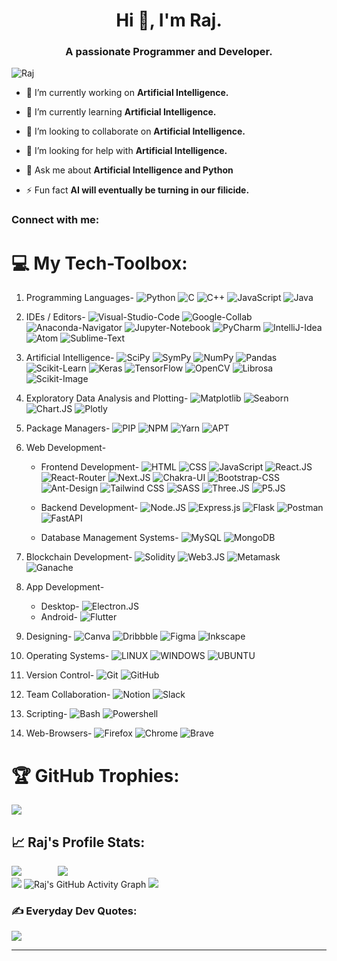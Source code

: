 <!-- ### Hi there 👋 -->

<h1 align="center">Hi 👋, I'm Raj.</h1>
<h3 align="center">A passionate Programmer and Developer.</h3>

<p align="left"> <img src="https://komarev.com/ghpvc/?username=Raj-101&label=Profile%20views&color=0e75b6&style=flat" alt="Raj" /> </p>

- 🔭 I’m currently working on **Artificial Intelligence.**

- 🌱 I’m currently learning **Artificial Intelligence.**

- 👯 I’m looking to collaborate on **Artificial Intelligence.**

- 🤝 I’m looking for help with **Artificial Intelligence.**

- 💬 Ask me about **Artificial Intelligence and Python**

- ⚡ Fun fact **AI will eventually be turning in our filicide.**

<h3 align="left">Connect with me:</h3>
<p align="left">
</p>


<!---------------------------------------------------------------------------------- Techbox Below  -------------------------------------------------------------->

# 💻 My Tech-Toolbox:

1. Programming Languages- ![Python](https://img.shields.io/badge/Python-%2344A833.svg?style=flat&logo=python&logoColor=white) ![C](https://img.shields.io/badge/C-%2300599C.svg?style=flat&logo=c&logoColor=white) ![C++](https://img.shields.io/badge/C++-%2300599C.svg?style=flat&logo=c%2B%2B&logoColor=white) ![JavaScript](https://img.shields.io/badge/JavaScript-%2300599C.svg?style=flat&logo=JavaScipt%2B%2B&logoColor=white) ![Java](https://img.shields.io/badge/Java-%2300599C.svg?style=flat&logo=Java%2B%2B&logoColor=white)

2. IDEs / Editors- ![Visual-Studio-Code](https://img.shields.io/badge/Visual_Studio_Code-blue.svg?style=flat&logo=visualstudiocode&logoColor=white) ![Google-Collab](https://img.shields.io/badge/Google_Collab-orange.svg?style=flat&logo=google&logoColor=white) ![Anaconda-Navigator](https://img.shields.io/badge/Anaconda_Navigator-%2344A833.svg?style=flat&logo=anaconda&logoColor=white) ![Jupyter-Notebook](https://img.shields.io/badge/Jupyter_Notebook-orange.svg?style=flat&logo=jupyter&logoColor=white) ![PyCharm](https://img.shields.io/badge/PyCharm-green.svg?style=flat&logo=pycharm&logoColor=white) ![IntelliJ-Idea](https://img.shields.io/badge/IntelliJ_Idea-blue.svg?style=flat&logo=intellijidea&logoColor=white) ![Atom](https://img.shields.io/badge/Atom-005571.svg?style=flat&logo=atom&logoColor=white) ![Sublime-Text](https://img.shields.io/badge/Sublime_Text-grey.svg?style=flat&logo=sublimetext&logoColor=orange)

3. Artificial Intelligence- ![SciPy](https://img.shields.io/badge/SciPy-%230C55A5.svg?style=flat&logo=scipy&logoColor=%white) ![SymPy](https://img.shields.io/badge/SymPy-%2344A833.svg?style=flat&logo=sympy&logoColor=%white) ![NumPy](https://img.shields.io/badge/NumPy-%23013243.svg?style=flat&logo=numpy&logoColor=white) ![Pandas](https://img.shields.io/badge/Pandas-%23150458.svg?style=flat&logo=pandas&logoColor=white) ![Scikit-Learn](https://img.shields.io/badge/Scikit--Learn-%23F7931E.svg?style=flat&logo=scikit-learn&logoColor=white) ![Keras](https://img.shields.io/badge/Keras-%23D00000.svg?style=flat&logo=Keras&logoColor=white) ![TensorFlow](https://img.shields.io/badge/TensorFlow-%23FF6F00.svg?style=flat&logo=TensorFlow&logoColor=white) ![OpenCV](https://img.shields.io/badge/OpenCV-black.svg?style=flat&logo=OpenCV&logoColor=white) ![Librosa](https://img.shields.io/badge/Librosa-orange.svg?style=flat&logo=Librosa&logoColor=purple) ![Scikit-Image](https://img.shields.io/badge/Scikit_Image-%23FF6F00.svg?style=flat&logo=scikit-learn&logoColor=white)

4. Exploratory Data Analysis and Plotting- ![Matplotlib](https://img.shields.io/badge/Matplotlib-blue.svg?style=flat&logo=plotly&logoColor=white) ![Seaborn](https://img.shields.io/badge/Seaborn-%233F4F75.svg?style=flat&logo=seaborn&logoColor=white) ![Chart.JS](https://img.shields.io/badge/Chart.JS-F5788D.svg?style=flat&logo=chart.js&logoColor=white) ![Plotly](https://img.shields.io/badge/Plotly-%233F4F75.svg?style=flat&logo=plotly&logoColor=white)

5. Package Managers- ![PIP](https://img.shields.io/badge/PIP-%2300599C.svg?style=flat&logo=python&logoColor=white) ![NPM](https://img.shields.io/badge/NPM-%23D00000.svg?style=flat&logo=npm&logoColor=white) ![Yarn](https://img.shields.io/badge/yarn-%232C8EBB.svg?style=flat&logo=yarn&logoColor=white) ![APT](https://img.shields.io/badge/APT-purple.svg?style=flat&logo=linux&logoColor=white)

6. Web Development-
      - Frontend Development- ![HTML](https://img.shields.io/badge/HTML-%230170FE.svg?style=flat&logo=html5&logoColor=orange) ![CSS](https://img.shields.io/badge/CSS-%2361DAFB.svg?style=flat&logo=css3&logoColor=darkblue) ![JavaScript](https://img.shields.io/badge/JavaScript-black.svg?style=flat&logo=javascript&logoColor=%black) ![React.JS](https://img.shields.io/badge/React.JS-%2320232a.svg?style=flat&logo=react&logoColor=%2361DAFB) ![React-Router](https://img.shields.io/badge/React_Router-CA4245?style=flat&logo=react-router&logoColor=white) ![Next.JS](https://img.shields.io/badge/Next.JS-black?style=flat&logo=next.js&logoColor=white) ![Chakra-UI](https://img.shields.io/badge/Chakra_UI-%234ED1C5.svg?style=flat&logo=chakraui&logoColor=white) ![Bootstrap-CSS](https://img.shields.io/badge/Bootstrap_CSS-%23563D7C.svg?style=flat&logo=bootstrap&logoColor=white) ![Ant-Design](https://img.shields.io/badge/-AntDesign-%230170FE?style=flat&logo=ant-design&logoColor=white) ![Tailwind CSS](https://img.shields.io/badge/-Tailwind_CSS-%2300C4CC?style=flat&logo=tailwind-css&logoColor=white) ![SASS](https://img.shields.io/badge/SASS-hotpink.svg?style=flat&logo=SASS&logoColor=white) ![Three.JS](https://img.shields.io/badge/Three.JS-black?style=flat&logo=three.js&logoColor=white) ![P5.JS](https://img.shields.io/badge/P5.JS-ED225D?style=flat&logo=p5.js&logoColor=FFFFFF)

      - Backend Development- ![Node.JS](https://img.shields.io/badge/Node.JS-6DA55F?style=flat&logo=node.js&logoColor=white) ![Express.js](https://img.shields.io/badge/Express.JS-%23404d59.svg?style=flat&logo=express&logoColor=%2361DAFB) ![Flask](https://img.shields.io/badge/Flask-%23000.svg?style=flat&logo=flask&logoColor=white) ![Postman](https://img.shields.io/badge/Postman-FF6C37?style=flat&logo=postman&logoColor=white) ![FastAPI](https://img.shields.io/badge/FastAPI-005571?style=flat&logo=fastapi)

      - Database Management Systems- ![MySQL](https://img.shields.io/badge/MySQL-%230C55A5.svg?style=flat&logo=mysql&logoColor=white) ![MongoDB](https://img.shields.io/badge/MongoDB-%234ea94b.svg?style=flat&logo=mongodb&logoColor=white)

7. Blockchain Development- ![Solidity](https://img.shields.io/badge/Solidity-grey?style=flat&logo=solidity&logoColor=black) ![Web3.JS](https://img.shields.io/badge/Web3.JS-blue?style=flat&logo=web3.js&logoColor=orange) ![Metamask](https://img.shields.io/badge/Metamask-orange?style=flat&logo=metamask&logoColor=white) ![Ganache](https://img.shields.io/badge/Ganache-brown?style=flat&logo=ganache&logoColor=brown)

8. App Development-
      - Desktop- ![Electron.JS](https://img.shields.io/badge/Electron.JS-191970?style=flat&logo=Electron&logoColor=white)
      - Android- ![Flutter](https://img.shields.io/badge/Flutter-%2302569B.svg?style=flat&logo=Flutter&logoColor=white)

9. Designing- ![Canva](https://img.shields.io/badge/Canva-%2300C4CC.svg?style=flat&logo=Canva&logoColor=white) ![Dribbble](https://img.shields.io/badge/Dribbble-EA4C89?style=flat&logo=dribbble&logoColor=white) ![Figma](https://img.shields.io/badge/Figma-%23F24E1E.svg?style=flat&logo=figma&logoColor=white) ![Inkscape](https://img.shields.io/badge/Inkscape-e0e0e0?style=flat&logo=inkscape&logoColor=080A13)

10. Operating Systems- ![LINUX](https://img.shields.io/badge/Linux-FCC624?style=flat&logo=linux&logoColor=black) ![WINDOWS](https://img.shields.io/badge/Windows-blue?style=flat&logo=windows&logoColor=white) ![UBUNTU](https://img.shields.io/badge/Ubuntu-purple?style=flat&logo=ubuntu&logoColor=black)

11. Version Control- ![Git](https://img.shields.io/badge/Git-%23000000.svg?style=flat&logo=git&logoColor=orange) ![GitHub](https://img.shields.io/badge/GitHub-purple.svg?style=flat&logo=github&logoColor=white) 

12. Team Collaboration- ![Notion](https://img.shields.io/badge/Notion-%23000000.svg?style=flat&logo=notion&logoColor=white) ![Slack](https://img.shields.io/badge/Slack-%23000000.svg?style=flat&logo=slack&logoColor=white)

13. Scripting- ![Bash](https://img.shields.io/badge/Bash-%2344A833.svg?style=flat&logo=gnubash&logoColor=black) ![Powershell](https://img.shields.io/badge/Powershell-%233F4F75.svg?style=flat&logo=powershell&logoColor=darkblue)

14. Web-Browsers- ![Firefox](https://img.shields.io/badge/Firefox-blue.svg?style=flat&logo=firefox&logoColor=orange) ![Chrome](https://img.shields.io/badge/Chrome-darkblue.svg?style=flat&logo=google-chrome&logoColor=white) ![Brave](https://img.shields.io/badge/Brave-purple.svg?style=flat&logo=brave&logoColor=white)


<!----------------------------------------------------------------------- Trophies Below  ------------------------------------------------------------------->


# 🏆 GitHub Trophies:
![](https://github-profile-trophy.vercel.app/?username=Raj-101&theme=algolia&no-frame=false&no-bg=false&margin-w=4)

## 📈 Raj's Profile Stats:
![](https://github-readme-stats.vercel.app/api?username=Raj-101&theme=algolia&hide_border=false&include_all_commits=false&count_private=false)&emsp; &emsp; &emsp; &nbsp;![](https://github-readme-streak-stats.herokuapp.com/?user=Raj-101&theme=algolia&hide_border=false)<br/>
![](https://github-readme-stats.vercel.app/api/top-langs/?username=Raj-101&theme=algolia&hide_border=false&include_all_commits=false&count_private=false&layout=compact)
![Raj's GitHub Activity Graph](https://github-readme-activity-graph.cyclic.app/graph?username=Raj-101&theme=react-dark)
![](https://github.com/Raj-101/github-readme-activity-graph)

### ✍️ Everyday Dev Quotes:
![](https://quotes-github-readme.vercel.app/api?type=horizontal&theme=tokyonight)

---
<!-- [![](https://visitcount.itsvg.in/api?id=X&icon=1&color=1)](https://visitcount.itsvg.in) -->

<!-- Proudly created with GPRM ( https://gprm.itsvg.in ) -->

<!-- <img align="left" src="https://github-readme-stats.vercel.app/api/top-langs?username=raj&show_icons=true&locale=en&layout=compact&theme=algolia" alt="raj" />

<!-- &nbsp;<img align="center" src="https://github-readme-stats.vercel.app/api?username=raj&show_icons=true&locale=en&theme=algolia" alt="raj" /> -->

<!-- <img align="center" src="https://github-readme-streak-stats.herokuapp.com/?user=raj&theme=algolia" alt="raj" />

![Raj's GitHub stats](https://github-readme-stats.vercel.app/api?username=Raj-101&theme=algolia&show_icons=true) -->

<!--
**Raj-101/Raj-101** is a ✨ _special_ ✨ repository because its `README.md` (this file) appears on your GitHub profile.

Here are some ideas to get you started:

- 🔭 I’m currently working on ...
- 🌱 I’m currently learning ...
- 👯 I’m looking to collaborate on ...
- 🤔 I’m looking for help with ...
- 💬 Ask me about ...
- 📫 How to reach me: ...
- 😄 Pronouns: ...
- ⚡ Fun fact: ...
-->
